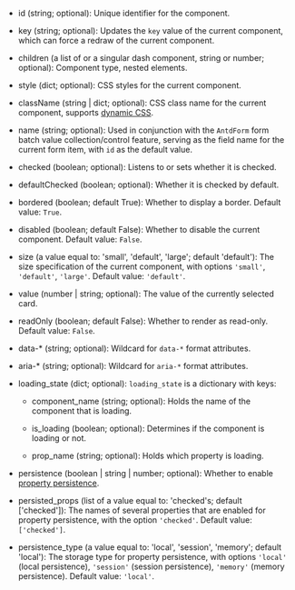 - id (string; optional):
    Unique identifier for the component.

- key (string; optional):
    Updates the `key` value of the current component, which can force a redraw of the current component.

- children (a list of or a singular dash component, string or number; optional):
    Component type, nested elements.

- style (dict; optional):
    CSS styles for the current component.

- className (string | dict; optional):
    CSS class name for the current component, supports [dynamic CSS](/advanced-classname).

- name (string; optional):
    Used in conjunction with the `AntdForm` form batch value collection/control feature, serving as the field name for the current form item, with `id` as the default value.

- checked (boolean; optional):
    Listens to or sets whether it is checked.

- defaultChecked (boolean; optional):
    Whether it is checked by default.

- bordered (boolean; default True):
    Whether to display a border. Default value: `True`.

- disabled (boolean; default False):
    Whether to disable the current component. Default value: `False`.

- size (a value equal to: 'small', 'default', 'large'; default 'default'):
    The size specification of the current component, with options `'small'`, `'default'`, `'large'`. Default value: `'default'`.

- value (number | string; optional):
    The value of the currently selected card.

- readOnly (boolean; default False):
    Whether to render as read-only. Default value: `False`.

- data-* (string; optional):
    Wildcard for `data-*` format attributes.

- aria-* (string; optional):
    Wildcard for `aria-*` format attributes.

- loading_state (dict; optional):
    `loading_state` is a dictionary with keys:

    - component_name (string; optional):
        Holds the name of the component that is loading.

    - is_loading (boolean; optional):
        Determines if the component is loading or not.

    - prop_name (string; optional):
        Holds which property is loading.

- persistence (boolean | string | number; optional):
    Whether to enable [property persistence](/prop-persistence).

- persisted_props (list of a value equal to: 'checked's; default ['checked']):
    The names of several properties that are enabled for property persistence, with the option `'checked'`. Default value: `['checked']`.

- persistence_type (a value equal to: 'local', 'session', 'memory'; default 'local'):
    The storage type for property persistence, with options `'local'` (local persistence), `'session'` (session persistence), `'memory'` (memory persistence).
    Default value: `'local'`.
